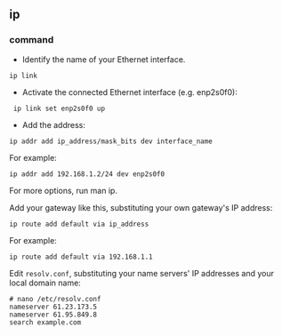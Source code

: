 ## ip

### command 

* Identify the name of your Ethernet interface.

```
ip link
```

* Activate the connected Ethernet interface (e.g. enp2s0f0):

```
 ip link set enp2s0f0 up
```

* Add the address:

```
ip addr add ip_address/mask_bits dev interface_name

```

For example:

```
ip addr add 192.168.1.2/24 dev enp2s0f0
```

For more options, run man ip.

Add your gateway like this, substituting your own gateway's IP address:

```
ip route add default via ip_address

```

For example:

```
ip route add default via 192.168.1.1

```

Edit `resolv.conf`, substituting your name servers' IP addresses and your local domain name:


```
# nano /etc/resolv.conf
nameserver 61.23.173.5
nameserver 61.95.849.8
search example.com
```